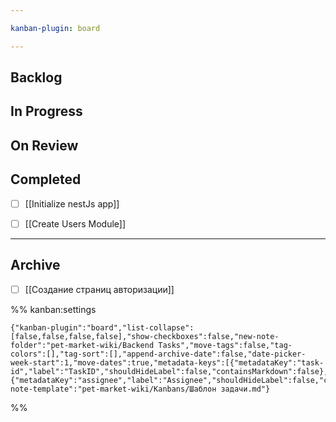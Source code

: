 ```yaml
---

kanban-plugin: board

---
```


## Backlog



## In Progress



## On Review



## Completed

- [ ] [[Initialize nestJs app]]
- [ ] [[Create Users Module]]


***

## Archive

- [ ] [[Создание страниц авторизации]]

%% kanban:settings
```
{"kanban-plugin":"board","list-collapse":[false,false,false,false],"show-checkboxes":false,"new-note-folder":"pet-market-wiki/Backend Tasks","move-tags":false,"tag-colors":[],"tag-sort":[],"append-archive-date":false,"date-picker-week-start":1,"move-dates":true,"metadata-keys":[{"metadataKey":"task-id","label":"TaskID","shouldHideLabel":false,"containsMarkdown":false},{"metadataKey":"assignee","label":"Assignee","shouldHideLabel":false,"containsMarkdown":false}],"new-note-template":"pet-market-wiki/Kanbans/Шаблон задачи.md"}
```
%%